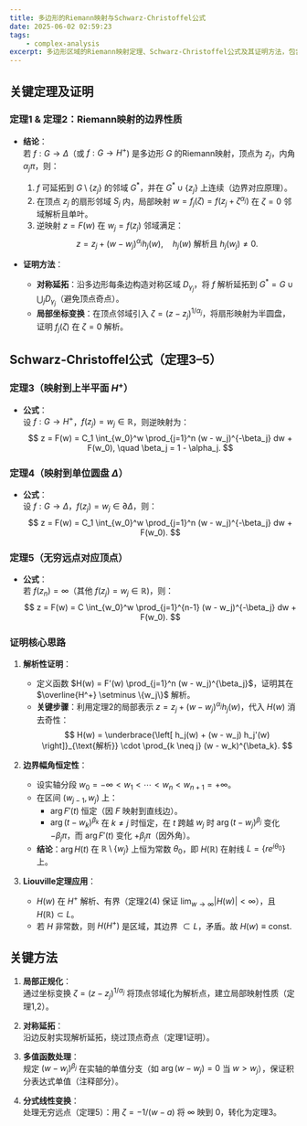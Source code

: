 ```yaml
---
title: 多边形的Riemann映射与Schwarz-Christoffel公式
date: 2025-06-02 02:59:23
tags:
    - complex-analysis
excerpt: 多边形区域的Riemann映射定理、Schwarz-Christoffel公式及其证明方法，包含对称开拓、局部坐标变换等技术细节。
---
```


## **关键定理及证明**
### **定理1 & 定理2：Riemann映射的边界性质**
- **结论**：  
  若 $f: G \to \Delta$（或 $f: G \to H^+$) 是多边形 $G$ 的Riemann映射，顶点为 $z_j$，内角 $\alpha_j\pi$，则：
  1. $f$ 可延拓到 $G \setminus \{z_j\}$ 的邻域 $G^*$，并在 $G^* \cup \{z_j\}$ 上连续（边界对应原理）。
  2. 在顶点 $z_j$ 的扇形邻域 $S_j$ 内，局部映射 $w = f_j(\zeta) = f(z_j + \zeta^{\alpha_j})$ 在 $\zeta=0$ 邻域解析且单叶。
  3. 逆映射 $z = F(w)$ 在 $w_j = f(z_j)$ 邻域满足：
     $$
     z = z_j + (w - w_j)^{\alpha_j} h_j(w), \quad h_j(w) \text{ 解析且 } h_j(w_j) \neq 0.
     $$

- **证明方法**：
  - **对称延拓**：沿多边形每条边构造对称区域 $D_{\gamma_j}$，将 $f$ 解析延拓到 $G^* = G \cup \bigcup_j D_{\gamma_j}$（避免顶点奇点）。
  - **局部坐标变换**：在顶点邻域引入 $\zeta = (z - z_j)^{1/\alpha_j}$，将扇形映射为半圆盘，证明 $f_j(\zeta)$ 在 $\zeta=0$ 解析。


## **Schwarz-Christoffel公式（定理3–5）**
### **定理3（映射到上半平面 $H^+$）**
- **公式**：  
  设 $f: G \to H^+$，$f(z_j) = w_j \in \mathbb{R}$，则逆映射为：
  $$
  z = F(w) = C_1 \int_{w_0}^w \prod_{j=1}^n (w - w_j)^{-\beta_j}  dw + F(w_0), \quad \beta_j = 1 - \alpha_j.
  $$

### **定理4（映射到单位圆盘 $\Delta$）**
- **公式**：  
  设 $f: G \to \Delta$，$f(z_j) = w_j \in \partial\Delta$，则：
  $$
  z = F(w) = C_1 \int_{w_0}^w \prod_{j=1}^n (w - w_j)^{-\beta_j}  dw + F(w_0).
  $$

### **定理5（无穷远点对应顶点）**
- **公式**：  
  若 $f(z_n) = \infty$（其他 $f(z_j) = w_j \in \mathbb{R}$)，则：
  $$
  z = F(w) = C \int_{w_0}^w \prod_{j=1}^{n-1} (w - w_j)^{-\beta_j}  dw + F(w_0).
  $$

### **证明核心思路**  
1. **解析性证明**：  
   - 定义函数 $H(w) = F'(w) \prod_{j=1}^n (w - w_j)^{\beta_j}$，证明其在 $\overline{H^+} \setminus \{w_j\}$ 解析。
   - **关键步骤**：利用定理2的局部表示 $z = z_j + (w - w_j)^{\alpha_j} h_j(w)$，代入 $H(w)$ 消去奇性：
     $$
     H(w) = \underbrace{\left[ h_j(w) + (w - w_j) h_j'(w) \right]}_{\text{解析}} \cdot \prod_{k \neq j} (w - w_k)^{\beta_k}.
     $$

2. **边界幅角恒定性**：  
   - 设实轴分段 $w_0 = -\infty < w_1 < \cdots < w_n < w_{n+1} = +\infty$。
   - 在区间 $(w_{j-1}, w_j)$ 上：
     - $\arg F'(t)$ 恒定（因 $F$ 映射到直线边）。
     - $\arg (t - w_k)^{\beta_k}$ 在 $k \neq j$ 时恒定，在 $t$ 跨越 $w_j$ 时 $\arg (t - w_j)^{\beta_j}$ 变化 $-\beta_j \pi$，而 $\arg F'(t)$ 变化 $+\beta_j \pi$（因外角）。
   - **结论**：$\arg H(t)$ 在 $\mathbb{R} \setminus \{w_j\}$ 上恒为常数 $\theta_0$，即 $H(\mathbb{R})$ 在射线 $L = \{ re^{i\theta_0} \}$ 上。

3. **Liouville定理应用**：  
   - $H(w)$ 在 $H^+$ 解析、有界（定理2(4) 保证 $\lim_{w \to \infty} |H(w)| < \infty$），且 $H(\mathbb{R}) \subset L$。
   - 若 $H$ 非常数，则 $H(H^+)$ 是区域，其边界 $\subset L$，矛盾。故 $H(w) \equiv \text{const}$.


## **关键方法**
1. **局部正规化**：  
   通过坐标变换 $\zeta = (z - z_j)^{1/\alpha_j}$ 将顶点邻域化为解析点，建立局部映射性质（定理1,2）。

2. **对称延拓**：  
   沿边反射实现解析延拓，绕过顶点奇点（定理1证明）。

3. **多值函数处理**：  
   规定 $(w - w_j)^{\beta_j}$ 在实轴的单值分支（如 $\arg(w - w_j) = 0$ 当 $w > w_j$），保证积分表达式单值（注释部分）。

4. **分式线性变换**：  
   处理无穷远点（定理5）：用 $\zeta = -1/(w - a)$ 将 $\infty$ 映到 $0$，转化为定理3。
